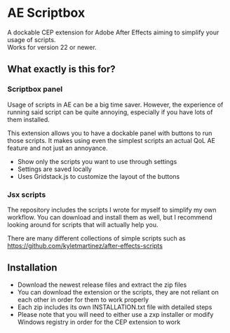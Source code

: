 # AE Scriptbox

A dockable CEP extension for Adobe After Effects aiming to simplify your usage of scripts.  
Works for version 22 or newer.

## What exactly is this for?

### Scriptbox panel

Usage of scripts in AE can be a big time saver. However, the experience of running said script can be quite annoying, especially if you have lots of them installed. 

This extension allows you to have a dockable panel with buttons to run those scripts. It makes using even the simplest scripts an actual QoL AE feature and not just an annoyance. 

- Show only the scripts you want to use through settings
- Settings are saved locally
- Uses Gridstack.js to customize the layout of the buttons

### Jsx scripts

The repository includes the scripts I wrote for myself to simplify my own workflow. You can download and install them as well, but I recommend looking around for scripts that will actually help you.

There are many different collections of simple scripts such as https://github.com/kyletmartinez/after-effects-scripts

## Installation

- Download the newest release files and extract the zip files
- You can download the extension or the scripts, they are not reliant on each other in order for them to work properly
- Each zip includes its own INSTALLATION.txt file with detailed steps
- Please note that you will need to either use a zxp installer or modify Windows registry in order for the CEP extension to work